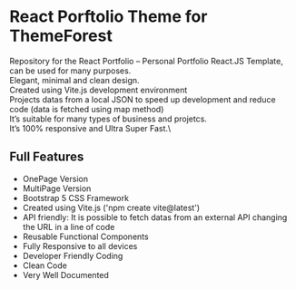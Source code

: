 # React Porftolio Theme for ThemeForest

Repository for the React Portfolio – Personal Portfolio React.JS Template, can be used for many purposes.\
Elegant, minimal and clean design.\
Created using Vite.js development environment\
Projects datas from a local JSON to speed up development and reduce code (data is fetched using map method)\
It’s suitable for many types of business and projetcs.\
It’s 100% responsive and Ultra Super Fast.\

## Full Features
* OnePage Version
* MultiPage Version
* Bootstrap 5 CSS Framework
* Created using Vite.js ('npm create vite@latest')
* API friendly: It is possible to fetch datas from an external API changing the URL in a line of code
* Reusable Functional Components
* Fully Responsive to all devices
* Developer Friendly Coding
* Clean Code
* Very Well Documented

